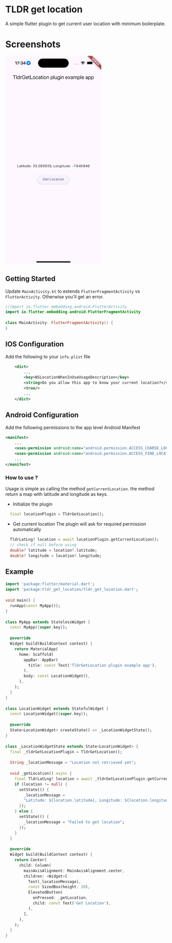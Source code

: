 # TLDR get location

A simple flutter plugin to get current user location with minimum boilerplate.

# Screenshots
<img src="https://raw.githubusercontent.com/moolsbytheway/tldr_get_location/main/screenshots/latlng.png" alt="Coordinates" title="Coordinates" width="300">

## Getting Started

Update `MainActivity.kt` to extends `FlutterFragmentActivity` vs `FlutterActivity`.
Otherwise you'll get an error.

```kotlin
//import io.flutter.embedding.android.FlutterActivity
import io.flutter.embedding.android.FlutterFragmentActivity

class MainActivity: FlutterFragmentActivity() {
}
```

## IOS Configuration

Add the following to your `info.plist` file

```xml
    <dict>
        ...
        <key>NSLocationWhenInUseUsageDescription</key>
        <string>Do you allow this app to know your current location?</string>
        <true/>
        ...
    </dict>
```

## Android Configuration

Add the following permissions to the app level Android Manifest
```xml
<manifest>
    ...
    <uses-permission android:name="android.permission.ACCESS_COARSE_LOCATION" />
    <uses-permission android:name="android.permission.ACCESS_FINE_LOCATION" />
    ...
</manifest>
```

### How to use ?

Usage is simple as calling the method `getCurrentLocation`.
the method return a map with latitude and longitude as keys.

- Initialize the plugin

```dart
  final locationPlugin = TldrGetLocation();
```

- Get current location
The plugin will ask for required permission automatically

```dart
  TldrLatLng? location = await locationPlugin.getCurrentLocation();
  // check if null before using
  double? latitude = location?.latitude;
  double? longitude = location?.longitude;
```

## Example
```dart
import 'package:flutter/material.dart';
import 'package:tldr_get_location/tldr_get_location.dart';

void main() {
  runApp(const MyApp());
}

class MyApp extends StatelessWidget {
  const MyApp({super.key});

  @override
  Widget build(BuildContext context) {
    return MaterialApp(
      home: Scaffold(
        appBar: AppBar(
          title: const Text('TldrGetLocation plugin example app'),
        ),
        body: const LocationWidget(),
      ),
    );
  }
}

class LocationWidget extends StatefulWidget {
  const LocationWidget({super.key});

  @override
  State<LocationWidget> createState() => _LocationWidgetState();
}

class _LocationWidgetState extends State<LocationWidget> {
  final _tldrGetLocationPlugin = TldrGetLocation();

  String _locationMessage = "Location not retrieved yet";
  
  void _getLocation() async {
    final TldrLatLng? location = await _tldrGetLocationPlugin.getCurrentLocation();
    if (location != null) {
      setState(() {
        _locationMessage =
        "Latitude: ${location.latitude}, Longitude: ${location.longitude}";
      });
    } else {
      setState(() {
        _locationMessage = "Failed to get location";
      });
    }
  }

  @override
  Widget build(BuildContext context) {
    return Center(
      child: Column(
        mainAxisAlignment: MainAxisAlignment.center,
        children: <Widget>[
          Text(_locationMessage),
          const SizedBox(height: 20),
          ElevatedButton(
            onPressed: _getLocation,
            child: const Text('Get Location'),
          ),
        ],
      ),
    );
  }
}
```

